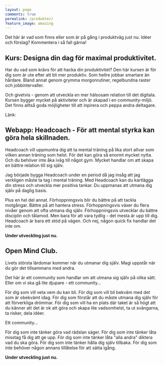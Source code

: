 ```yaml
---
layout: page
comments: true
permalink: /produkter/
feature_image: amazing
---
```


Det här är vad som finns eller som är på gång i produktväg just nu. Idéer och förslag? Kommentera i så fall gärna!

## Kurs: Designa din dag för maximal produktivitet.

Har du vad som krävs för att hacka din produktivitet? Den här kursen är för dig som är ute efter att bli mer produktiv. Som hellre jobbar smartare än hårdare. Bland annat genom grymma morgonrutiner, regelbundna raster och jobbintervaller. 

Och givetvis - genom att utveckla en mer hälsosam relation till det digitala. Kursen bygger mycket på aktiviteter
och är skapad i en community-miljö. Det finns alltså goda möjligheter till att inpirera och peppa andra deltagare.

Länk:

## Webapp: Headcoach - För att mental styrka kan göra hela skillnaden.

Headcoach vill uppmuntra dig att ta mental träning på lika stort allvar som vilken annan träning som helst.
För det kan göra så enormt mycket nytta. Och du behöver inte åka iväg till något gym.
Mycket handlar om att skapa en bättre relation till sig själv.

Jag började bygga Headcoach under en period då jag insåg att jag verkligen måste ta tag i mental träning. Med Headcoach kan du kartlägga din stress och utveckla mer positiva tankar. Du uppmanas att utmana dig själv på daglig basis.

Plus en hel del annat. Förhoppningsvis blir du bättre på att tackla motgångar. Bättre på att hantera stress. Förhoppningsvis 
växer du flera nivåer genom att ofta utmana dig själv. Förhoppningsvis utvecklar du bättre disciplin och tålamod. Men bara för att vara tydlig - det mesta är upp till dig. Headcoach är bara ett stöd på vägen. 
Och nej, någon quick fix handlar det inte om.

**Under utveckling just nu.**

## Open Mind Club.

Livets största lärdomar kommer när du utmanar dig själv. Magi uppstår när du gör det tillsammans med andra.

Det här är ett community som handlar om att utmana sig själv på olika sätt. Eller om vi ska gå lite djupare - ett community...

För dig som vill veta vem du kan bli. För dig som vill bli bekväm med det som är obekvämt idag. För dig som förstår att du måste utmana dig själv för att förverkliga drömmar. För dig som vill ha en plats där taket är så högt att du känner att det är ok att göra och skapa lite vadsomhelst, ta ut svängarna, ta risker, dela idéer.

Ett community...

För dig som inte tänker göra vad rädslan säger. För dig som inte tänker låta misstag få dig att ge upp. För dig som inte tänker låta "alla andra" diktera vad du ska göra. För dig som inte tänker hålla dig själv tillbaka. För dig som inte behöver någon annans tillåtelse för att sätta igång.

**Under utveckling just nu.**
